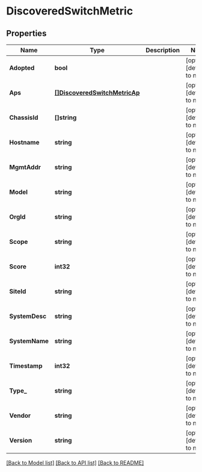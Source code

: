 # DiscoveredSwitchMetric

## Properties
Name | Type | Description | Notes
------------ | ------------- | ------------- | -------------
**Adopted** | **bool** |  | [optional] [default to null]
**Aps** | [**[]DiscoveredSwitchMetricAp**](discovered_switch_metric_ap.md) |  | [optional] [default to null]
**ChassisId** | **[]string** |  | [optional] [default to null]
**Hostname** | **string** |  | [optional] [default to null]
**MgmtAddr** | **string** |  | [optional] [default to null]
**Model** | **string** |  | [optional] [default to null]
**OrgId** | **string** |  | [optional] [default to null]
**Scope** | **string** |  | [optional] [default to null]
**Score** | **int32** |  | [optional] [default to null]
**SiteId** | **string** |  | [optional] [default to null]
**SystemDesc** | **string** |  | [optional] [default to null]
**SystemName** | **string** |  | [optional] [default to null]
**Timestamp** | **int32** |  | [optional] [default to null]
**Type_** | **string** |  | [optional] [default to null]
**Vendor** | **string** |  | [optional] [default to null]
**Version** | **string** |  | [optional] [default to null]

[[Back to Model list]](../README.md#documentation-for-models) [[Back to API list]](../README.md#documentation-for-api-endpoints) [[Back to README]](../README.md)

